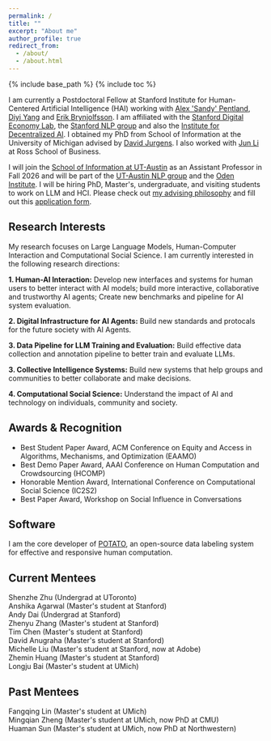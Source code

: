 ```yaml
---
permalink: /
title: ""
excerpt: "About me"
author_profile: true
redirect_from: 
  - /about/
  - /about.html
---
```


{% include base_path %}
{% include toc %}

I am currently a Postdoctoral Fellow at Stanford Institute for Human-Centered Artificial Intelligence (HAI) working with [Alex 'Sandy' Pentland](https://www.media.mit.edu/people/sandy/overview/), [Diyi Yang](https://cs.stanford.edu/~diyiy/) and [Erik Brynjolfsson](https://www.brynjolfsson.com). I am affiliated with the [Stanford Digital Economy Lab](https://digitaleconomy.stanford.edu), the [Stanford NLP group](https://nlp.stanford.edu) and also the [Institute for Decentralized AI](http://decentralized-ai.org). I obtained my PhD from School of Information at the University of Michigan advised by [David Jurgens](http://jurgens.people.si.umich.edu/). I also worked with [Jun Li](https://michiganross.umich.edu/faculty-research/faculty/jun-li) at Ross School of Business. 

I will join the [School of Information at UT-Austin](https://ischool.utexas.edu) as an Assistant Professor in Fall 2026 and will be part of the [UT-Austin NLP group](https://www.nlp.utexas.edu) and the [Oden Institute](https://www.oden.utexas.edu). I will be hiring PhD, Master's, undergraduate, and visiting students to work on LLM and HCI. Please check out [my advising philosophy](https://jiaxin-pei.github.io/working-with-me/) and fill out this [application form](https://docs.google.com/forms/d/e/1FAIpQLSdexPPwufb_k5d1Vl3Y8hlxBQ6wq8SVO1-XJtLYnr614N8R3g/viewform?usp=dialog).


## Research Interests
My research focuses on Large Language Models, Human-Computer Interaction and Computational Social Science. I am currently interested in the following research directions:

**1. Human-AI Interaction:** Develop new interfaces and systems for human users to better interact with AI models; build more interactive, collaborative and trustworthy AI agents; Create new benchmarks and pipeline for AI system evaluation.

**2. Digital Infrastructure for AI Agents:** Build new standards and protocals for the future society with AI Agents. 

**3. Data Pipeline for LLM Training and Evaluation:** Build effective data collection and annotation pipeline to better train and evaluate LLMs. 

**3. Collective Intelligence Systems:** Build new systems that help groups and communities to better collaborate and make decisions. 

**4. Computational Social Science:** Understand the impact of AI and technology on individuals, community and society. 


## Awards & Recognition

* Best Student Paper Award, ACM Conference on Equity and Access in Algorithms, Mechanisms, and Optimization (EAAMO)
* Best Demo Paper Award, AAAI Conference on Human Computation and Crowdsourcing (HCOMP)
* Honorable Mention Award, International Conference on Computational Social Science (IC2S2)
* Best Paper Award, Workshop on Social Influence in Conversations

## Software

I am the core developer of [POTATO](https://github.com/davidjurgens/potato), an open-source data labeling system for effective and responsive human computation.


## Current Mentees
Shenzhe Zhu (Undergrad at UToronto)  
Anshika Agarwal (Master's student at Stanford)  
Andy Dai (Undergrad at Stanford)  
Zhenyu Zhang (Master's student at Stanford)  
Tim Chen (Master's student at Stanford)  
David Anugraha (Master's student at Stanford)  
Michelle Liu (Master's student at Stanford, now at Adobe)  
Zhemin Huang (Master's student at Stanford)  
Longju Bai (Master's student at UMich)

## Past Mentees
Fangqing Lin (Master's student at UMich)  
Mingqian Zheng (Master's student at UMich, now PhD at CMU)  
Huaman Sun (Master's student at UMich, now PhD at Northwestern)


<!-- * 2 papers accepted to NAACL and 2 papers accepted to CHI! A great start to 2025! -->
<!-- * [POTATO](https://github.com/davidjurgens/potato) won the Best Demo Paper Award at HCOMP 2024! -->
<!-- * [POTATO](https://github.com/davidjurgens/potato), our open-source annotation system reached 40K downloads! Try it out if you need data labeling! -->
<!-- * Our [paper](https://papers.ssrn.com/sol3/papers.cfm?abstract_id=4603146) on how Canvas transforms sequential grading bias into initial disparities won the Best Student Paper Award at [the ACM Conference on Equity and Access in Algorithms, Mechanisms, and Optimization (EAAMO 2023)](https://conference2023.eaamo.org/awards/) -->
<!-- * Two papers accepted to EMNLP 2023! -->
<!-- * Our paper on [modeling information change in science communication](https://arxiv.org/abs/2210.13001) won an Honorable Mention Award at [the International Conference on Computational Social Science (IC2S2 2023)](https://ic2s2-2023.org/awards) -->
